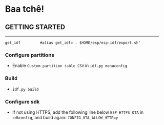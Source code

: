 # Baa tchê!


## GETTING STARTED
-----------------

```shell script
get_idf         #alias get_idf='. $HOME/esp/esp-idf/export.sh'
```

### Configure partitions

- Enable `Custom partition table CSV` in `idf.py menuconfig`

### Build

- `idf.py build`

### Configure sdk

- If not using HTTPS, add the following line below `ESP HTTPS OTA` in `sdkconfig`, and build again:
`CONFIG_OTA_ALLOW_HTTP=y`
